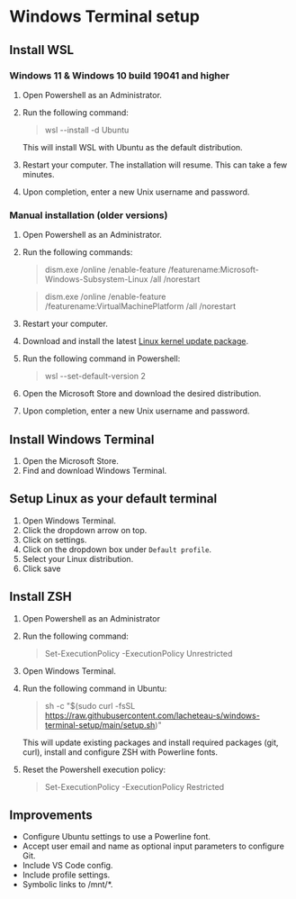 # Windows Terminal setup

## Install WSL

### Windows 11 & Windows 10 build 19041 and higher

1. Open Powershell as an Administrator.
2. Run the following command:

    > wsl --install -d Ubuntu

    This will install WSL with Ubuntu as the default distribution.
3. Restart your computer. The installation will resume. This can take a few minutes.
4. Upon completion, enter a new Unix username and password.
    
### Manual installation (older versions)

1. Open Powershell as an Administrator.
2. Run the following commands:

    > dism.exe /online /enable-feature /featurename:Microsoft-Windows-Subsystem-Linux /all /norestart

    > dism.exe /online /enable-feature /featurename:VirtualMachinePlatform /all /norestart

3. Restart your computer.
4. Download and install the latest [Linux kernel update package](https://wslstorestorage.blob.core.windows.net/wslblob/wsl_update_x64.msi).
5. Run the following command in Powershell:

    > wsl --set-default-version 2

6. Open the Microsoft Store and download the desired distribution.
7. Upon completion, enter a new Unix username and password.

## Install Windows Terminal

1. Open the Microsoft Store.
2. Find and download Windows Terminal.

## Setup Linux as your default terminal

1. Open Windows Terminal.
2. Click the dropdown arrow on top.
3. Click on settings.
4. Click on the dropdown box under `Default profile`.
5. Select your Linux distribution.
6. Click save

## Install ZSH

1. Open Powershell as an Administrator
2. Run the following command:

    > Set-ExecutionPolicy -ExecutionPolicy Unrestricted
3. Open Windows Terminal.
4. Run the following command in Ubuntu:

    > sh -c "$(sudo curl -fsSL https://raw.githubusercontent.com/lacheteau-s/windows-terminal-setup/main/setup.sh)"

    This will update existing packages and install required packages (git, curl), install and configure ZSH with Powerline fonts.

5. Reset the Powershell execution policy:

    > Set-ExecutionPolicy -ExecutionPolicy Restricted

## Improvements

* Configure Ubuntu settings to use a Powerline font.
* Accept user email and name as optional input parameters to configure Git.
* Include VS Code config.
* Include profile settings.
* Symbolic links to /mnt/*.
